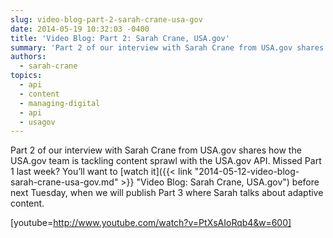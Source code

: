 ```yaml
---
slug: video-blog-part-2-sarah-crane-usa-gov
date: 2014-05-19 10:32:03 -0400
title: 'Video Blog: Part 2: Sarah Crane, USA.gov'
summary: 'Part 2 of our interview with Sarah Crane from USA.gov shares how the USA.gov team is tackling content sprawl with the USA.gov API. Missed Part 1 last week? You&#8217;ll want to watch it before next Tuesday, when we will publish Part 3 where Sarah talks about adaptive content. [youtube=http://www.youtube.com/watch?v=PtXsAIoRqb4&w=600]'
authors:
  - sarah-crane
topics:
  - api
  - content
  - managing-digital
  - api
  - usagov
---
```


Part 2 of our interview with Sarah Crane from USA.gov shares how the USA.gov team is tackling content sprawl with the USA.gov API. Missed Part 1 last week? You&#8217;ll want to [watch it]({{< link "2014-05-12-video-blog-sarah-crane-usa-gov.md" >}} "Video Blog: Sarah Crane, USA.gov") before next Tuesday, when we will publish Part 3 where Sarah talks about adaptive content.

[youtube=http://www.youtube.com/watch?v=PtXsAIoRqb4&w=600]